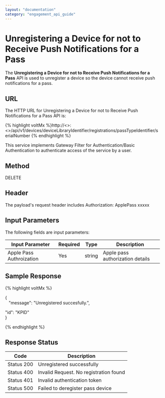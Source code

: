 ```yaml
---
layout: "documentation"
category: "engagement_api_guide"
---
```


# Unregistering a Device for not to Receive Push Notifications for a Pass

The **Unregistering a Device for not to Receive Push Notifications for a Pass** API is used to unregister a device so the device cannot receive push notifications for a pass.

## URL

The HTTP URL for Unregistering a Device for not to Receive Push Notifications for a Pass API is:

{% highlight voltMx %}http://<<host>>:<<port>>/api/v1/devices/deviceLibraryIdentifier/registrations/passTypeIdentifier/serialNumber
{% endhighlight %}

This service implements Gateway Filter for Authentication/Basic Authentication to authenticate access of the service by a user.

## Method

DELETE

## Header

The payload's request header includes Authorization: ApplePass xxxxx

## Input Parameters

The following fields are input parameters:

| Input Parameter          | Required | Type   | Description                      |
| ------------------------ | -------- | ------ | -------------------------------- |
| Apple Pass Authroization | Yes      | string | Apple pass authorization details |

## Sample Response

{% highlight voltMx %}

{  
   "message": "Unregistered succesfully.",

"id": "KPID"  
}

{% endhighlight %}

## Response Status

| Code       | Description                            |
| ---------- | -------------------------------------- |
| Status 200 | Unregistered successfully              |
| Status 400 | Invalid Request. No registration found |
| Status 401 | Invalid authentication token           |
| Status 500 | Failed to deregister pass device       |
